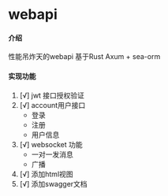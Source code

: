 # webapi

#### 介绍

性能吊炸天的webapi
基于Rust Axum + sea-orm

#### 实现功能

1. [√] jwt 接口授权验证
2. [√] account用户接口
    * 登录
    * 注册
    * 用户信息
3. [√] websocket 功能
    * 一对一发消息
    * 广播
4. [√] 添加html视图
5. [√] 添加swagger文档